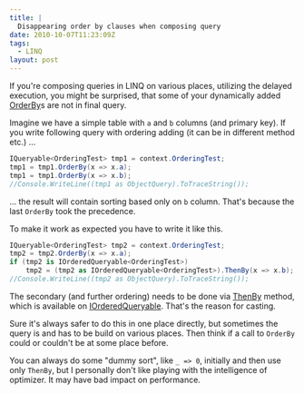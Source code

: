 ```yaml
---
title: |
  Disappearing order by clauses when composing query
date: 2010-10-07T11:23:09Z
tags:
  - LINQ
layout: post
---
```

If you're composing queries in LINQ on various places, utilizing the delayed execution, you might be surprised, that some of your dynamically added [OrderBy][1]s are not in final query.

Imagine we have a simple table with `a` and `b` columns (and primary key). If you write following query with ordering adding (it can be in different method etc.) ...

```csharp
IQueryable<OrderingTest> tmp1 = context.OrderingTest;
tmp1 = tmp1.OrderBy(x => x.a);
tmp1 = tmp1.OrderBy(x => x.b);
//Console.WriteLine((tmp1 as ObjectQuery).ToTraceString());
```

... the result will contain sorting based only on `b` column. That's because the last `OrderBy` took the precedence.

To make it work as expected you have to write it like this.

```csharp
IQueryable<OrderingTest> tmp2 = context.OrderingTest;
tmp2 = tmp2.OrderBy(x => x.a);
if (tmp2 is IOrderedQueryable<OrderingTest>)
	tmp2 = (tmp2 as IOrderedQueryable<OrderingTest>).ThenBy(x => x.b);
//Console.WriteLine((tmp2 as ObjectQuery).ToTraceString());
```

The secondary (and further ordering) needs to be done via [ThenBy][2] method, which is available on [IOrderedQueryable<T>][3]. That's the reason for casting.

Sure it's always safer to do this in one place directly, but sometimes the query is and has to be build on various places. Then think if a call to `OrderBy` could or couldn't be at some place before.

You can always do some "dummy sort", like `_ => 0`, initially and then use only `ThenBy`, but I personally don't like playing with the intelligence of optimizer. It may have bad impact on performance.

[1]: http://msdn.microsoft.com/en-us/library/system.linq.queryable.orderby.aspx
[2]: http://msdn.microsoft.com/en-us/library/system.linq.queryable.thenby.aspx
[3]: http://msdn.microsoft.com/en-us/library/bb340178.aspx